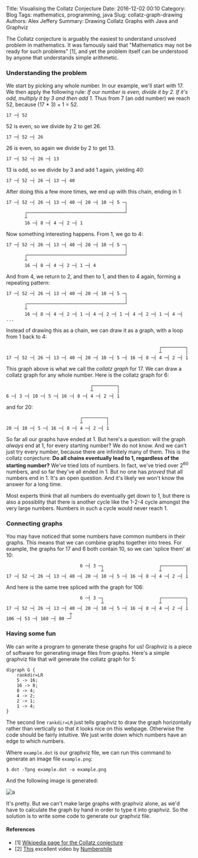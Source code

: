 Title: Visualising the Collatz Conjecture
Date: 2016-12-02 00:10
Category: Blog
Tags: mathematics, programming, java
Slug: collatz-graph-drawing
Authors: Alex Jeffery
Summary: Drawing Collatz Graphs with Java and Graphviz

The Collatz conjecture is arguably the easiest to understand unsolved problem in mathematics. It was famously said that "Mathematics may not be ready for such problems" [1], and yet the problem itself can be understood by anyone that understands simple arithmetic.

### Understanding the problem

We start by picking any whole number. In our example, we'll start with 17. We then apply the following rule: *If our number is even, divide it by 2. If it's odd, multiply it by 3 and then add 1*. Thus from 7 (an odd number) we reach 52, because (17 * 3) + 1 = 52.

    17 ─┤ 52

52 is even, so we divide by 2 to get 26.

    17 ─┤ 52 ─┤ 26

26 is even, so again we divide by 2 to get 13.

    17 ─┤ 52 ─┤ 26 ─┤ 13

13 is odd, so we divide by 3 and add 1 again, yielding 40:

    17 ─┤ 52 ─┤ 26 ─┤ 13 ─┤ 40

After doing this a few more times, we end up with this chain, ending in 1:

    17 ─┤ 52 ─┤ 26 ─┤ 13 ─┤ 40 ─┤ 20 ─┤ 10 ─┤ 5 ─┐
                                                 │
           ┌─────────────────────────────────────┘
           ┴
           16 ─┤ 8 ─┤ 4 ─┤ 2 ─┤ 1

Now something interesting happens. From 1, we go to 4:

    17 ─┤ 52 ─┤ 26 ─┤ 13 ─┤ 40 ─┤ 20 ─┤ 10 ─┤ 5 ─┐
                                                 │
           ┌─────────────────────────────────────┘
           ┴
           16 ─┤ 8 ─┤ 4 ─┤ 2 ─┤ 1 ─┤ 4

And from 4, we return to 2, and then to 1, and then to 4 again, forming a repeating pattern:

    17 ─┤ 52 ─┤ 26 ─┤ 13 ─┤ 40 ─┤ 20 ─┤ 10 ─┤ 5 ─┐
                                                 │
           ┌─────────────────────────────────────┘
           ┴
           16 ─┤ 8 ─┤ 4 ─┤ 2 ─┤ 1 ─┤ 4 ─┤ 2 ─┤ 1 ─┤ 4 ─┤ 2 ─┤ 1 ─┤ 4 ─┤ ...

Instead of drawing this as a chain, we can draw it as a graph, with a loop from 1 back to 4:

                                                              ┌─────────┐
                                                              ┴         │
    17 ─┤ 52 ─┤ 26 ─┤ 13 ─┤ 40 ─┤ 20 ─┤ 10 ─┤ 5 ─┤ 16 ─┤ 8 ─┤ 4 ─┤ 2 ─┤ 1

This graph above is what we call the *collatz graph* for 17. We can draw a collatz graph for any whole number. Here is the collatz graph for 6:

                                    ┌─────────┐
                                    ┴         │
    6 ─┤ 3 ─┤ 10 ─┤ 5 ─┤ 16 ─┤ 8 ─┤ 4 ─┤ 2 ─┤ 1

and for 20:

                                ┌─────────┐
                                ┴         │
    20 ─┤ 10 ─┤ 5 ─┤ 16 ─┤ 8 ─┤ 4 ─┤ 2 ─┤ 1

So far all our graphs have ended at 1. But here's a question: will the graph *always* end at 1, for every starting number? We do not know. And we can't just try every number, because there are infinitely many of them. This is the collatz conjecture: **Do all chains eventually lead to 1, regardless of the starting number?** We've tried lots of numbers. In fact, we've tried over 2<sup>60</sup> numbers, and so far they've all ended in 1. But no one has *proved* that all numbers end in 1. It's an open question. And it's likely we won't know the answer for a long time.

Most experts think that all numbers do eventually get down to 1, but there is also a possiblity that there is another cycle like the 1-2-4 cycle amongst the very large numbers. Numbers in such a cycle would never reach 1.

### Connecting graphs

You may have noticed that some numbers have common numbers in their graphs. This means that we can combine graphs together into trees. For example,  the graphs for 17 and 6 both contain 10, so we can 'splice them' at 10:

                                6 ─┤ 3 ─┐                     ┌─────────┐
                                        ┴                     ┴         │
    17 ─┤ 52 ─┤ 26 ─┤ 13 ─┤ 40 ─┤ 20 ─┤ 10 ─┤ 5 ─┤ 16 ─┤ 8 ─┤ 4 ─┤ 2 ─┤ 1

And here is the same tree spliced with the graph for 106:

                                6 ─┤ 3 ─┐                     ┌─────────┐
                                        ┴                     ┴         │
    17 ─┤ 52 ─┤ 26 ─┤ 13 ─┤ 40 ─┤ 20 ─┤ 10 ─┤ 5 ─┤ 16 ─┤ 8 ─┤ 4 ─┤ 2 ─┤ 1
                            ┬
    106 ─┤ 53 ─┤ 160 ─┤ 80 ─┘

### Having some fun

We can write a program to generate these graphs for us! Graphviz is a piece of software for generating image files from graphs. Here's a simple graphviz file that will generate the collatz graph for 5:

    digraph G {
        rankdir=LR
        5 -> 16;
        16 -> 8;
        8 -> 4;
        4 -> 2;
        2 -> 1;
        1 -> 4;
    }

The second line `rankdir=LR` just tells graphviz to draw the graph horizontally rather than vertically so that it looks nice on this webpage. Otherwise the code should be fairly intuitive. We just write down which numbers have an edge to which numbers.

Where `example.dot` is our graphviz file, we can run this command to generate an image file `example.png`:

    $ dot -Tpng example.dot -o example.png

And the following image is generated:

![a]({attach}images/collatz-simple-example.png)

It's pretty. But we can't make large graphs with graphviz alone, as we'd have to calculate the graph by hand in order to type it into graphviz. So the solution is to write some code to generate our graphviz file.

#### References

- [1] [Wikipedia page for the Collatz conjecture](https://en.wikipedia.org/wiki/Collatz_conjecture)
- [2] [This](https://www.youtube.com/watch?v=5mFpVDpKX70) excellent video by [Numberphile](https://www.youtube.com/user/numberphile)
